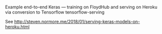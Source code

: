 Example end-to-end Keras — training on FloydHub and serving on Heroku via conversion to Tensorflow tensorflow-serving

See http://steven.normore.me/2018/01/serving-keras-models-on-heroku.html
